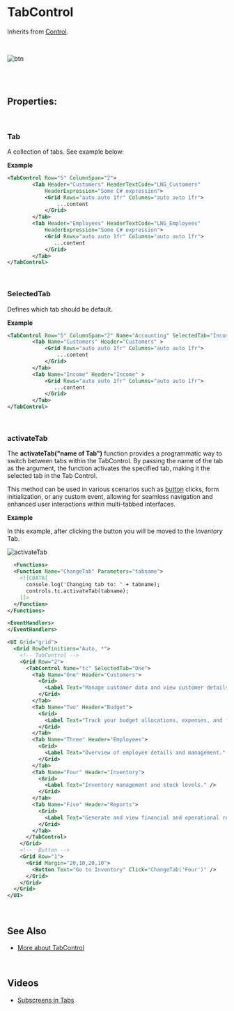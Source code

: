 # TabControl

Inherits from [Control](control.md).

<br/>

![btn](https://profitbasedocs.blob.core.windows.net/images/onTappedTab0.png)

<br/>

<br/>

## Properties:

<br/>

### Tab

A collection of tabs. See example below:

**Example**

```xml
<TabControl Row="5" ColumnSpan="2">
        <Tab Header="Customers" HeaderTextCode="LNG_Customers"
            HeaderExpression="Some C# expression">
            <Grid Rows="auto auto 1fr" Columns="auto auto 1fr">
                ...content
            </Grid>
        </Tab>
        <Tab Header="Employees" HeaderTextCode="LNG_Employees"
            HeaderExpression="Some C# expression">
            <Grid Rows="auto auto 1fr" Columns="auto auto 1fr">
               ...content
            </Grid>
        </Tab>
</TabControl>
```

<br/>

### SelectedTab

Defines which tab should be default.

**Example**

```xml
<TabControl Row="5" ColumnSpan="2" Name="Accounting" SelectedTab="Income">
        <Tab Name="Customers" Header="Customers" >
            <Grid Rows="auto auto 1fr" Columns="auto auto 1fr">
                ...content
            </Grid>
        </Tab>
        <Tab Name="Income" Header="Income" >
            <Grid Rows="auto auto 1fr" Columns="auto auto 1fr">
               ...content
            </Grid>
        </Tab>
</TabControl>
```

<br/>

### activateTab

The **activateTab("name of Tab")** function provides a programmatic way to switch between tabs within the TabControl. By passing the name of the tab as the argument, the function activates the specified tab, making it the selected tab in the Tab Control.

This method can be used in various scenarios such as [button](button.md) clicks, form initialization, or any custom event, allowing for seamless navigation and enhanced user interactions within multi-tabbed interfaces.

**Example**

In this example, after clicking the button you will be moved to the _Inventory_ Tab.

![activateTab](https://profitbasedocs.blob.core.windows.net/images/activateTab.png)

```xml
  <Functions>
  <Function Name="ChangeTab" Parameters="tabname">
    <![CDATA[
      console.log('Changing tab to: ' + tabname);
      controls.tc.activateTab(tabname);
    ]]>
  </Function>
</Functions>

<EventHandlers>
</EventHandlers>

<UI Grid="grid">
  <Grid RowDefinitions="Auto, *">
    <!-- TabControl -->
    <Grid Row="2">
      <TabControl Name="tc" SelectedTab="One">
        <Tab Name="One" Header="Customers">
          <Grid>
            <Label Text="Manage customer data and view customer details." />
          </Grid>
        </Tab>
        <Tab Name="Two" Header="Budget">
          <Grid>
            <Label Text="Track your budget allocations, expenses, and forecasts." />
          </Grid>
        </Tab>
        <Tab Name="Three" Header="Employees">
          <Grid>
            <Label Text="Overview of employee details and management." />
          </Grid>
        </Tab>
        <Tab Name="Four" Header="Inventory">
          <Grid>
            <Label Text="Inventory management and stock levels." />
          </Grid>
        </Tab>
        <Tab Name="Five" Header="Reports">
          <Grid>
            <Label Text="Generate and view financial and operational reports." />
          </Grid>
        </Tab>
      </TabControl>
    </Grid>
    <!--  Button -->
    <Grid Row="1">
      <Grid Margin="20,10,20,10">
        <Button Text="Go to Inventory" Click="ChangeTab('Four')" />
      </Grid>
    </Grid>
  </Grid>
</UI>

```

<br/>

## See Also

- [More about TabControl](../../../workbooks/components/uielements/tabcontrol.md)

<br/>

## Videos

- [Subscreens in Tabs](../../../../videos/workbooks.md)
